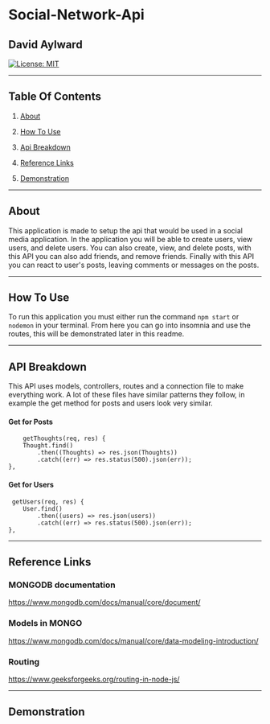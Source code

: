 # Social-Network-Api
## David Aylward

[![License: MIT](https://img.shields.io/badge/License-MIT-yellow.svg)](https://opensource.org/licenses/MIT)


<hr>

##  Table Of Contents

1. [About](#about)

2. [How To Use](#how-to-use)

3. [Api Breakdown](#api-breakdown)

4. [Reference Links](#reference-links)

5. [Demonstration](#demonstration)

<hr>

## About

This application is made to setup the api that would be used in a social media application. In the application you will be able to create users, view users, and delete users. You can also create, view, and delete posts, with this API you can also add friends, and remove friends. Finally with this API you can react to user's posts, leaving comments or messages on the posts.

<hr>


## How To Use

To run this application you must either run the command `npm start` or `nodemon` in your terminal. From here you can go into insomnia and use the routes, this will be demonstrated later in this readme.

<hr>

## API Breakdown

This API uses models, controllers, routes and a connection file to make everything work. A lot of these files have similar patterns they follow, in example the get method for posts and users look very similar.
#### Get for Posts
        getThoughts(req, res) {
        Thought.find()
            .then((Thoughts) => res.json(Thoughts))
            .catch((err) => res.status(500).json(err));
    }, 

#### Get for Users
     getUsers(req, res) {
        User.find()
            .then((users) => res.json(users))
            .catch((err) => res.status(500).json(err));
    }, 

<hr>

## Reference Links

### MONGODB documentation

https://www.mongodb.com/docs/manual/core/document/

### Models in MONGO

https://www.mongodb.com/docs/manual/core/data-modeling-introduction/

### Routing

https://www.geeksforgeeks.org/routing-in-node-js/

<hr>

## Demonstration
